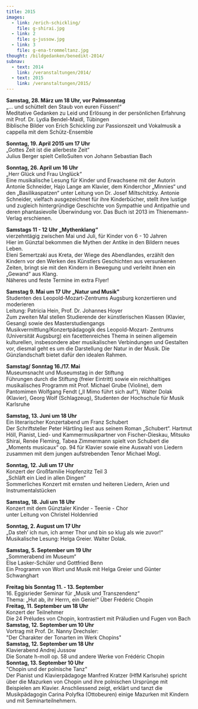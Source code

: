 ```yaml
---
title: 2015
images:
  - link: /erich-schickling/
    file: g-shirai.jpg
  - link: 2
    file: g-jussow.jpg
  - link: 3
    file: g-ena-trommeltanz.jpg
thought: /bildgedanken/benedikt-2014/
subnav:
  - text: 2014
    link: /veranstaltungen/2014/
  - text: 2015
    link: /veranstaltungen/2015/
---
```


**Samstag, 28. März um 18 Uhr, vor Palmsonntag**   
 „... und schüttelt den Staub von euren Füssen!“  Meditative Gedanken zu Leid und Erlösung in der persönlichen Erfahrung   mit Prof. Dr. Lydia Bendel-Maidl, Tübingen   Biblische Bilder von Erich Schickling zur Passionszeit und Vokalmusik a cappella mit dem Schütz-Ensemble

**Sonntag, 19. April 2015 um 17 Uhr**   
„Gottes Zeit ist die allerbeste Zeit“  Julius Berger spielt CelloSuiten von Johann Sebastian Bach 
**Sonntag, 26. April um 16 Uhr**   
„Herr Glück und Frau Unglück“  Eine musikalische Lesung für Kinder und Erwachsene mit der Autorin Antonie Schneider, Hajo Lange am Klavier, dem Kinderchor „Minnies“ und den „Basilikaspatzen“ unter Leitung von Dr. Josef Miltschitzky.Antonie Schneider, vielfach ausgezeichnet für ihre Kinderbücher, stellt ihre lustige und zugleich hintergründige Geschichte von Sympathie und Antipathie und deren phantasievolle Überwindung vor. Das Buch ist 2013 im Thienemann-Verlag erschienen.

**Samstags 11 - 12 Uhr „Mythenklang“**     
vierzehntägig zwischen Mai und Juli, für Kinder von 6 - 10 Jahren  Hier im Günztal bekommen die Mythen der Antike in den Bildern neues Leben.  Eleni Semertzaki aus Kreta, der Wiege des Abendlandes, erzählt den Kindern vor den Werken des Künstlers Geschichten aus versunkenen Zeiten, bringt sie mit den Kindern in Bewegung und verleiht ihnen ein „Gewand“ aus Klang.  Näheres und feste Termine im extra Flyer!

**Samstag 9. Mai um 17 Uhr „Natur und Musik"**  Studenten des Leopold-Mozart-Zentrums Augsburg konzertieren und moderieren         
Leitung: Patricia Hein, Prof. Dr. Johannes Hoyer  Zum zweiten Mal stellen Studierende der künstlerischen Klassen (Klavier, Gesang) sowie des Masterstudiengangs Musikvermittlung/Konzertpädagogik des Leopold-Mozart- Zentrums (Universität Augsburg) ein facettenreiches Thema in seinen allgemein kulturellen, insbesondere aber musikalischen Verbindungen und Gestalten vor, diesmal geht es um die Darstellung der Natur in der Musik. Die Günzlandschaft bietet dafür den idealen Rahmen. 
 
**Samstag/ Sonntag 16./17. Mai**   Museumsnacht und Museumstag in der Stiftung  Führungen durch die Stiftung (freier Eintritt) sowie ein reichhaltiges musikalisches Programm mit Prof. Michael Grube (Violine), dem Pantomimen Wolfgang Fendt („Il Mimo führt sich auf“), Walter Dolak (Klavier), Georg Wolf (Schlagzeug), Studenten der Hochschule für Musik Karlsruhe 

**Samstag, 13. Juni um 18 Uhr**  
Ein literarischer Konzertabend um Franz Schubert  Der Schriftsteller Peter Härtling liest aus seinem Roman „Schubert“.Hartmut Höll, Pianist, Lied- und Kammermusikpartner von Fischer-Dieskau, Mitsuko Shirai, Renée Fleming, Tabea Zimmermann spielt von Schubert die „Moments musicaux“ op. 94 für Klavier sowie eine Auswahl von Liedern zusammen mit dem jungen aufstrebenden Tenor Michael Mogl.
 
**Sonntag, 12. Juli um 17 Uhr**   
Konzert der Großfamilie Hopfenzitz Teil 3  „Schläft ein Lied in allen Dingen“  Sommerliches Konzert mit ernsten und heiteren Liedern, Arien und Instrumentalstücken 
 
**Samstag, 18. Juli um 18 Uhr**  
Konzert mit dem Günztaler Kinder - Teenie - Chor   unter Leitung von Christel Holdenried
 
**Sonntag, 2. August um 17 Uhr**  
„Da steh’ ich nun, ich armer Thor und bin so klug als wie zuvor!“  
Musikalische Lesung: Helga Greier. Walter Dolak.  
 
**Samstag, 5. September um 19 Uhr**  
„Sommerabend im Museum“  Else Lasker-Schüler und Gottfried Benn  Ein Programm von Wort und Musik mit Helga Greierund Günter Schwanghart

**Freitag bis Sonntag 11. - 13. September**  16. Eggisrieder Seminar für „Musik und Transzendenz“   
Thema: „Hut ab, ihr Herrn, ein Genie!“ Über Frédéric Chopin  **Freitag, 11. September um 18 Uhr**  
Konzert der Teilnehmer  Die 24 Préludes von Chopin, kontrastiert mit Präludien und Fugen von Bach  
**Samstag, 12. September um 10 Uhr**   
Vortrag mit Prof. Dr. Nanny Drechsler:    
"Der Charakter der Tonarten im Werk Chopins"   **Samstag, 12. September um 18 Uhr**  
Klavierabend Andrej Jussow  
Die Sonate h-moll op. 58 und andere Werke von Frédéric Chopin            
**Sonntag, 13. September 10 Uhr**  
"Chopin und der polnische Tanz"   Der Pianist und Klavierpädagoge Manfred Kratzer (HfM Karlsruhe) spricht über die Mazurken von Chopin und ihre polnischen Ursprünge mit Beispielen am Klavier. Anschliessend zeigt, erklärt und tanzt die Musikpädagogin Carina Polyfka (Ottobeuren) einige Mazurken mit Kindern und mit Seminarteilnehmern.